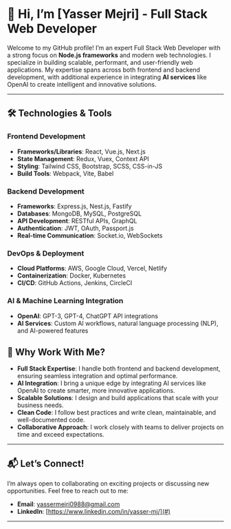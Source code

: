 # 👋 Hi, I’m [Yasser Mejri] - Full Stack Web Developer

Welcome to my GitHub profile! I’m an expert Full Stack Web Developer with a strong focus on **Node.js frameworks** and modern web technologies. I specialize in building scalable, performant, and user-friendly web applications. My expertise spans across both frontend and backend development, with additional experience in integrating **AI services** like OpenAI to create intelligent and innovative solutions.

---

## 🛠️ Technologies & Tools

### **Frontend Development**
- **Frameworks/Libraries**: React, Vue.js, Next.js
- **State Management**: Redux, Vuex, Context API
- **Styling**: Tailwind CSS, Bootstrap, SCSS, CSS-in-JS
- **Build Tools**: Webpack, Vite, Babel

### **Backend Development**
- **Frameworks**: Express.js, Nest.js, Fastify
- **Databases**: MongoDB, MySQL, PostgreSQL
- **API Development**: RESTful APIs, GraphQL
- **Authentication**: JWT, OAuth, Passport.js
- **Real-time Communication**: Socket.io, WebSockets

### **DevOps & Deployment**
- **Cloud Platforms**: AWS, Google Cloud, Vercel, Netlify
- **Containerization**: Docker, Kubernetes
- **CI/CD**: GitHub Actions, Jenkins, CircleCI

### **AI & Machine Learning Integration**
- **OpenAI**: GPT-3, GPT-4, ChatGPT API integrations
- **AI Services**: Custom AI workflows, natural language processing (NLP), and AI-powered features


## 🌟 Why Work With Me?

- **Full Stack Expertise**: I handle both frontend and backend development, ensuring seamless integration and optimal performance.
- **AI Integration**: I bring a unique edge by integrating AI services like OpenAI to create smarter, more innovative applications.
- **Scalable Solutions**: I design and build applications that scale with your business needs.
- **Clean Code**: I follow best practices and write clean, maintainable, and well-documented code.
- **Collaborative Approach**: I work closely with teams to deliver projects on time and exceed expectations.

---

## 📬 Let’s Connect!

I’m always open to collaborating on exciting projects or discussing new opportunities. Feel free to reach out to me:

- **Email**: [yassermejri0988@gmail.com](#)
- **LinkedIn**: [https://www.linkedin.com/in/yasser-mj/](#)

---
